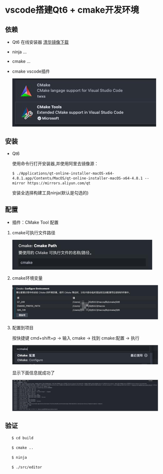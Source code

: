 # vscode搭建Qt6 + cmake开发环境

## 依赖

- Qt6 在线安装器 [清华镜像下载](https://mirrors.tuna.tsinghua.edu.cn/qt/archive/online_installers/)

- ninja ...

- cmake ...

- cmake vscode插件

   ![](vscode_cmake_qt_6_dev_env_build_files/1.jpg)

## 安装

- Qt6

   使用命令行打开安装器,并使用阿里去镜像源：
   
   ```shell
   $ ./Applications/qt-online-installer-macOS-x64-4.8.1.app/Contents/MacOS/qt-online-installer-macOS-x64-4.8.1 --mirror https://mirrors.aliyun.com/qt
   ```
   
   安装全选择构建工具ninja(默认是勾选的)

## 配置

- 插件：CMake Tool 配置

1. cmake可执行文件路径

   ![](vscode_cmake_qt_6_dev_env_build_files/2.jpg)
   
2. cmake环境变量
   
   ![](vscode_cmake_qt_6_dev_env_build_files/3.jpg)
   
3. 配置到项目
   
   按快捷键 cmd+shift+p -> 输入 cmake -> 找到 cmake:配置 -> 执行
   
   ![](vscode_cmake_qt_6_dev_env_build_files/4.jpg)
   
   显示下面信息就成功了
   
   ![](vscode_cmake_qt_6_dev_env_build_files/5.jpg)
   
## 验证

```shell
   $ cd build

   $ cmake ..

   $ ninja

   $ ./src/editor
```